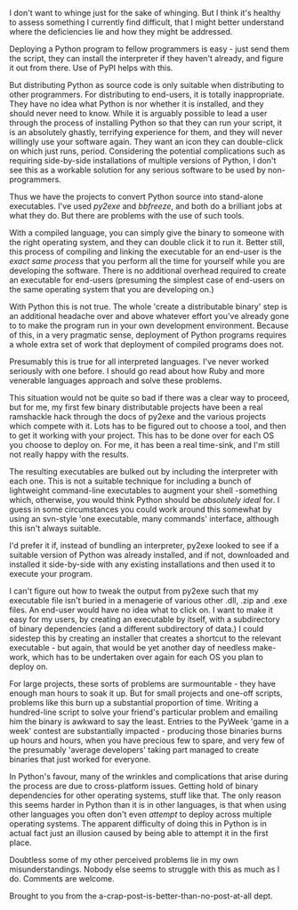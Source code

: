 <!--
.. title: Python Deployment Sucks
.. slug: python-deployment-sucks
.. date: 2009-09-28 13:26:45-05:00
.. tags: Python
.. category: Python
.. link: 
.. description: 
.. type: text
-->


I don't want to whinge just for the sake of whinging. But I think it's
healthy to assess something I currently find difficult, that I might
better understand where the deficiencies lie and how they might be
addressed.

Deploying a Python program to fellow programmers is easy - just send
them the script, they can install the interpreter if they haven't
already, and figure it out from there. Use of PyPI helps with this.

But distributing Python as source code is only suitable when
distributing to other programmers. For distributing to end-users, it is
totally inappropriate. They have no idea what Python is nor whether it
is installed, and they should never need to know. While it is arguably
possible to lead a user through the process of installing Python so that
they can run your script, it is an absolutely ghastly, terrifying
experience for them, and they will never willingly use your software
again. They want an icon they can double-click on which just runs,
period. Considering the potential complications such as requiring
side-by-side installations of multiple versions of Python, I don't see
this as a workable solution for any serious software to be used by
non-programmers.

Thus we have the projects to convert Python source into stand-alone
executables. I've used *py2exe* and *bbfreeze*, and both do a brilliant
jobs at what they do. But there are problems with the use of such tools.

With a compiled language, you can simply give the binary to someone with
the right operating system, and they can double click it to run it.
Better still, this process of compiling and linking the executable for
an end-user is the *exact same process* that you perform all the time
for yourself while you are developing the software. There is no
additional overhead required to create an executable for end-users
(presuming the simplest case of end-users on the same operating system
that you are developing on.)

With Python this is not true. The whole 'create a distributable binary'
step is an additional headache over and above whatever effort you've
already gone to to make the program run in your own development
environment. Because of this, in a very pragmatic sense, deployment of
Python programs requires a whole extra set of work that deployment of
compiled programs does not.

Presumably this is true for all interpreted languages. I've never worked
seriously with one before. I should go read about how Ruby and more
venerable languages approach and solve these problems.

This situation would not be quite so bad if there was a clear way to
proceed, but for me, my first few binary distributable projects have
been a real ramshackle hack through the docs of py2exe and the various
projects which compete with it. Lots has to be figured out to choose a
tool, and then to get it working with your project. This has to be done
over for each OS you choose to deploy on. For me, it has been a real
time-sink, and I'm still not really happy with the results.

The resulting executables are bulked out by including the interpreter
with each one. This is not a suitable technique for including a bunch of
lightweight command-line executables to augment your shell -something
which, otherwise, you would think Python should be *absolutely ideal*
for. I guess in some circumstances you could work around this somewhat
by using an svn-style 'one executable, many commands' interface,
although this isn't always suitable.

I'd prefer it if, instead of bundling an interpreter, py2exe looked to
see if a suitable version of Python was already installed, and if not,
downloaded and installed it side-by-side with any existing installations
and then used it to execute your program.

I can't figure out how to tweak the output from py2exe such that my
executable file isn't buried in a menagerie of various other .dll, .zip
and .exe files. An end-user would have no idea what to click on. I want
to make it easy for my users, by creating an executable by itself, with
a subdirectory of binary dependencies (and a different subdirectory of
data.) I could sidestep this by creating an installer that creates a
shortcut to the relevant executable - but again, that would be yet
another day of needless make-work, which has to be undertaken over again
for each OS you plan to deploy on.

For large projects, these sorts of problems are surmountable - they have
enough man hours to soak it up. But for small projects and one-off
scripts, problems like this burn up a substantial proportion of time.
Writing a hundred-line script to solve your friend's particular problem
and emailing him the binary is awkward to say the least. Entries to the
PyWeek 'game in a week' contest are substantially impacted - producing
those binaries burns up hours and hours, when you have precious few to
spare, and very few of the presumably 'average developers' taking part
managed to create binaries that just worked for everyone.

In Python's favour, many of the wrinkles and complications that arise
during the process are due to cross-platform issues. Getting hold of
binary dependencies for other operating systems, stuff like that. The
only reason this seems harder in Python than it is in other languages,
is that when using other languages you often don't even *attempt* to
deploy across multiple operating systems. The apparent difficulty of
doing this in Python is in actual fact just an illusion caused by being
able to attempt it in the first place.

Doubtless some of my other perceived problems lie in my own
misunderstandings. Nobody else seems to struggle with this as much as I
do. Comments are welcome.

Brought to you from the a-crap-post-is-better-than-no-post-at-all dept.